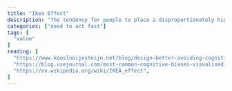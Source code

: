 ```yaml
---
title: "Ikea Effect"
description: "The tendency for people to place a disproportionately high value on objects that they partially assembled themselves, such as furniture from [IKEA](https://www.ikea.com/), regardless of the quality of the end product."
categories: ["need to act fast"]
tags: [
  "value"
]
reading: [
  "https://www.kooslooijesteijn.net/blog/design-better-avoiding-cognitive-biases",
  "https://blog.usejournal.com/most-common-cognitive-biases-visualised-explained-ad94574f8054",
  "https://en.wikipedia.org/wiki/IKEA_effect",
]
---
```


